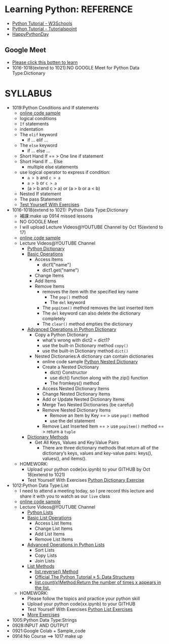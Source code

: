# Learning Python: REFERENCE
- [Python Tutorial - W3Schools](https://www.w3schools.com/python/)
- [Python Tutorial - Tutorialspoint](https://www.tutorialspoint.com/python/index.htm)
- [HappyPythonDay](https://github.com/MyFirstSecurity2020/HappyPythonDay)

## Google Meet
- [Please click this botten to learn](https://meet.google.com/ody-mkfo-mkb)
- 1016-1018(extend to 1021):NO GOOGLE Meet for Python Data Type:Dictionary
# SYLLABUS
- 1019:Python Conditions and If statements
  - [online code sample](https://www.w3schools.com/python/python_conditions.asp)
  - logical conditions
  - `If` statements
  - indentation
  - The `elif` keyword
    - if ... elif ...  
  - The `else` keyword
    - if ... else ... 
  - Short Hand If == > One line if statement
  - Short Hand If ... Else
    - multiple else statements
  - use logical operator to express if condition:
    - `a > b` and `c > a` 
    - `a > b` or `c > a` 
    - (a > b and c > a) or (a > b or a < b)
  - Nested If statement
  - The pass Statement
  - [Test Yourself With Exercises](https://www.w3schools.com/python/exercise.asp?filename=exercise_ifelse1)
- 1016-1018(extend to 1021): Python Data Type:Dictionary
  - 補課:make up 0914 missed lessons
  - NO GOOGLE Meet
  - I will upload Lecture Videos@YOUTUBE Channel  by Oct 15(extend to 17)
  - [online code sample](https://www.w3schools.com/python/python_dictionaries.asp)
  - Lecture Videos@YOUTUBE Channel
    - [Python Dictionary](https://youtu.be/YDU4mQkjG3c)
    - [Basic Operations](https://youtu.be/gfqbYEoAcJ4)
      - Access Items
        - dict1["name"]
        - dict1.get("name") 
      - Change Items
      - Add Items
      - Remove Items
        - removes the item with the specified key name
          - The `pop()` method 
          - The `del` keyword
        - The `popitem()` method removes the last inserted item
        - The `del` keyword can also delete the dictionary completely
        - The `clear()` method empties the dictionary 
    - [Advanced Operations in Python Dictionary](https://youtu.be/DSUwZba7KUE) 
      - Copy a Python Dictionary
        - what's wrong with dict2 = dict1?
        - use the built-in Dictionary method `copy()`
        - use the built-in Dictionary method `dict()` 
      - Nested Dictionaries:A dictionary can contain dictionaries
        - online code sample [Python Nested Dictionary](https://www.learnbyexample.org/python-nested-dictionary/)
        - Create a Nested Dictionary
          - dict() Constructor
          - use dict() function along with the zip() function
          - The fromkeys() method  
        - Access Nested Dictionary Items
        - Change Nested Dictionary Items
        - Add or Update Nested Dictionary Items
        - Merge Two Nested Dictionaries (be careful)
        - Remove Nested Dictionary Items
          - Remove an Item by Key == > use `pop()` method 
          - use the del statement
        - Remove Last Inserted Item  == > use `popitem()` method  == > return a `tuple`
    - [Dictionary Methods](https://youtu.be/dC70iNcWOEQ)
      - Get All Keys, Values and Key:Value Pairs
        - There are three dictionary methods that return all of the dictionary’s keys, values and key-value pairs: keys(), values(), and items().  
  - HOMEWORK: 
    - Upload your python code(xx.ipynb) to your GITHUB by Oct 18(extend to 1021)
    - Test Yourself With Exercises [Python Dictionary Exercise](https://www.w3schools.com/python/exercise.asp?filename=exercise_dictionaries1)
- 1012:Python Data Type:List
  - I need to attend a meeting today, so I pre record this lecture and share it with you to watch as our `live` class
  - [online code sample](https://www.w3schools.com/python/python_lists.asp)
  - Lecture Videos@YOUTUBE Channel
    - [Python Lists](https://youtu.be/3e-mggtl2IA)
    - [Basic List Operations](https://youtu.be/356a48ncGBU)
      - Access List Items
      - Change List Items
      - Add List Items
      - Remove List Items
    - [Advanced Operations in Python Lists](https://youtu.be/NuMVSuIx3E0) 
      - Sort Lists
      - Copy Lists
      - Join Lists
    - [List Methods](https://youtu.be/4gKLFdAsWNk) 
      - [list.reverse() Method](https://www.w3schools.com/python/ref_list_reverse.asp)
      - [Official The Python Tutorial » 5. Data Structures](https://docs.python.org/3/tutorial/datastructures.html) 
      - [list.count(x)Method:Return the number of times x appears in the list.]()
  - HOMEWORK: 
    - Please follow the topics and practice your python skill
    - Upload your python code(xx.ipynb) to your GITHUB
    - Test Yourself With Exercises [Python List Exercises](https://www.w3schools.com/python/python_lists_exercises.asp)
    - [More Exercises](./1012_Exercises.md)
- 1005:Python Data Type:Strings
- 0928:INPUT AND OUTPUT
- 0921:Google Colab + Sample_code
- 0914:No Course ==> 1017 make up
